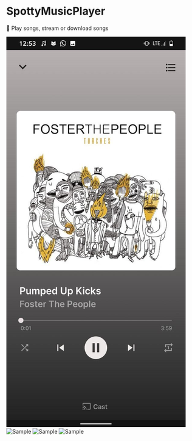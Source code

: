 # SpottyMusicPlayer
🎵 Play songs, stream or download songs<br>

![Sample](images/sample0.jpg)
![Sample](images/sample1.jpg")
![Sample](images/sample2.jpg")
![Sample](images/sample3.jpg")